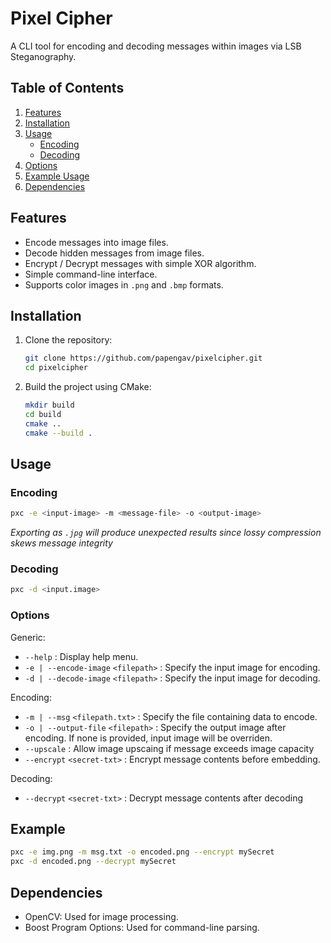 # Pixel Cipher

A CLI tool for encoding and decoding messages within images via LSB Steganography.

## Table of Contents
1. [Features](#features)
2. [Installation](#installation)
3. [Usage](#usage)
   - [Encoding](#encoding)
   - [Decoding](#decoding)
4. [Options](#options)
5. [Example Usage](#example)
6. [Dependencies](#dependencies)

## Features
- Encode messages into image files.
- Decode hidden messages from image files.
- Encrypt / Decrypt messages with simple XOR algorithm.
- Simple command-line interface.
- Supports color images in `.png` and `.bmp` formats.

## Installation

1. Clone the repository:
    ```sh
    git clone https://github.com/papengav/pixelcipher.git
    cd pixelcipher
    ```

2. Build the project using CMake:
    ```sh
    mkdir build
    cd build
    cmake ..
    cmake --build .
    ```

## Usage
### Encoding
```sh
pxc -e <input-image> -m <message-file> -o <output-image>
```

*Exporting as `.jpg` will produce unexpected results since lossy compression skews message integrity*

### Decoding
```sh
pxc -d <input.image>
```

### Options
Generic:
* `--help` : Display help menu.
* `-e | --encode-image` `<filepath>` : Specify the input image for encoding.
* `-d | --decode-image` `<filepath>` : Specify the input image for decoding.

Encoding:
* `-m | --msg` `<filepath.txt>` : Specify the file containing data to encode.
* `-o | --output-file` `<filepath>` : Specify the output image after encoding. If none is provided, input image will be overriden.
* `--upscale` : Allow image upscaing if message exceeds image capacity
* `--encrypt` `<secret-txt>` : Encrypt message contents before embedding.

Decoding:
* `--decrypt` `<secret-txt>` : Decrypt message contents after decoding

## Example
```sh
pxc -e img.png -m msg.txt -o encoded.png --encrypt mySecret
pxc -d encoded.png --decrypt mySecret
```

## Dependencies
* OpenCV: Used for image processing.
* Boost Program Options: Used for command-line parsing.
